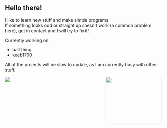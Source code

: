 ## Hello there!
I like to learn new stuff and make simple programs.\
If something looks odd or straight up doesn't work (a common problem here), get in contact and I will try to fix it!

 Currently working on: 
 * ballThing
 * keeb1700

All of the projects will be slow to update, as I am currently busy with other stuff.

<a href="https://github.com/o-dka/github-readme-stats">
  <img align="center" src="https://github-readme-stats.vercel.app/api/top-langs/?username=o-dka&layout=compact">
  <img align="right" src="https://cdn.discordapp.com/attachments/680511371733106713/960906785559035904/unknown.png" width="180" height="150">
</a>


